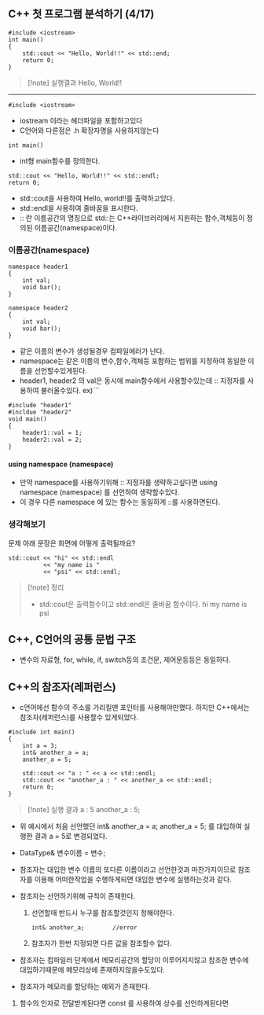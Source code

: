 ## C++ 첫 프로그램 분석하기    (4/17)

```
#include <iostream>
int main()
{
	std::cout << "Hello, World!!" << std::end;
	return 0;
}
```

>[!note] 실행결과
>Hello, World!!
---

```
#include <iostream>
```
-  iostream 이라는 헤더파일을 포함하고있다
- C언어와 다른점은 .h 확장자명을 사용하지않는다
```
int main()
```
- int형 main함수를 정의한다.
```
std::cout << "Hello, World!!" << std::endl;
return 0;
```
- std::cout을 사용하여 Hello, world!!를 출력하고있다.
- std::endl을 사용하여 줄바꿈을 표시한다.
- :: 란 이름공간의 명칭으로 std::는  C++라이브러리에서 지원하는 함수,객체등이 정의된 이름공간(namespace)이다.

### 이름공간(namespace)

```
namespace header1
{
	int val;
	void bar();
}

namespace header2
{
	int val;
	void bar();
}
```
- 같은 이름의 변수가 생성될경우 컴파일에러가 난다.
- namespace는 같은 이름의 변수,함수,객체등 포함하는 범위를 지정하여 동일한 이름을 선언할수있게된다.
- header1, header2 의 val은 동시에 main함수에서 사용할수있는데 :: 지정자를 사용하여 불러올수있다.
ex)```
```
#include "header1"
#incldue "header2"
void main()
{
	header1::val = 1;
	header2::val = 2;
}
```

#### using namespace (namespace)

- 만약 namespace를 사용하기위해 :: 지정자를 생략하고싶다면 
using namespace (namespace) 를 선언하여 생략할수있다.
- 이 경우 다른 namespace 에 있는 함수는 동일하게 ::를 사용하면된다.

### 생각해보기

문제 아래 문장은 화면에 어떻게 출력될까요?
```
std::cout << "hi" << std::endl
		  << "my name is "
		  << "psi" << std::endl;
```

>[!note] 정리
>- std::cout은 출력함수이고 std::endl은 줄바꿈 함수이다.
>hi
>my name is psi

## C++, C언어의 공통 문법 구조

- 변수의 자료형, for, while, if, switch등의 조건문, 제어문등등은 동일하다.

## C++의 참조자(레퍼런스)

- c언어에선 함수의 주소를 가리킬땐 포인터를 사용해야만했다.
  하지만 C++에서는 참조자(레퍼런스)를 사용할수 있게되었다.

```
#include int main() 
{
	int a = 3;
	int& another_a = a;
	another_a = 5;
	
	std::cout << "a : " << a << std::endl;
	std::cout << "another_a : " << another_a << std::endl;
	return 0;
}
```

>[!note] 실행 결과
>a : 5
>another_a : 5;

- 위 예시에서 처음 선언했던 int& another_a = a; another_a = 5; 를 대입하여 실행한 결과 a = 5로 변경되었다. 
- DataType& 변수이름 = 변수;
- 참조자는 대입한 변수 이름의 또다른 이름이라고 선언한것과 마찬가지이므로 참조자를 이용해 어떠한작업을 수행하게되면 대입한 변수에 실행하는것과 같다.
- 참조자는 선언하기위해 규칙이 존재한다.
	1. 선언할때 반드시 누구를 참조할것인지 정해야한다.
		``` 
		int& another_a;        //error
		```
		
	 2. 참조자가 한번 지정되면 다른 값을 참조할수 없다.

- 참조자는 컴파일러 단계에서 메모리공간의 할당이 이루어지지않고 참조한 변수에 대입하기때문에 메모리상에 존재하지않을수도있다.
- 참조자가 메모리를 할당하는 예외가 존재한다.
 1. 함수의 인자로 전달받게된다면 
  const 를 사용하여 상수를 선언하게된다면 